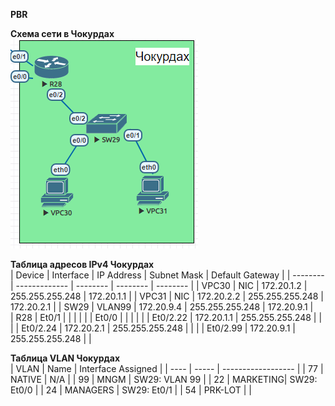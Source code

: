 **PBR**  

**Схема сети в Чокурдах**  
![](https://github.com/merkelev/neteng/blob/main/labs/5-PBR/NET-CHOKURDAH.png)

**Таблица адресов IPv4 Чокурдах**  
| Device   | Interface     | IP Address | Subnet Mask     | Default Gateway | 
| -------- | ------------- | --------   | --------        | --------        |
| VPC30    | NIC           | 172.20.1.2 | 255.255.255.248 | 172.20.1.1      |
| VPC31    | NIC           | 172.20.2.2 | 255.255.255.248 | 172.20.2.1      |
| SW29     | VLAN99        | 172.20.9.4 | 255.255.255.248 | 172.20.9.1      |    
| R28      | Et0/1         |            |                 |                 |
|          | Et0/0         |            |                 |                 |
|          | Et0/2.22      | 172.20.1.1 | 255.255.255.248 |                 |
|          | Et0/2.24      | 172.20.2.1 | 255.255.255.248 |                 |
|          | Et0/2.99      | 172.20.9.1 | 255.255.255.248 |                 |

**Таблица VLAN Чокурдах**  
| VLAN | Name     | Interface Assigned |
| ---- | -----    | ------------------ |
| 77   | NATIVE   | N/A                |
| 99   | MNGM     | SW29: VLAN 99      |
| 22   | MARKETING| SW29: Et0/0        |
| 24   | MANAGERS | SW29: Et0/1        |
| 54   | PRK-LOT  |                    |
